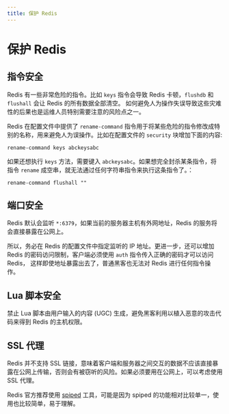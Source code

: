 ```yaml
---
title: 保护 Redis
---
```

# 保护 Redis
## 指令安全
Redis 有一些非常危险的指令。比如 `keys` 指令会导致 Redis 卡顿，`flushdb` 和 `flushall` 会让 Redis 的所有数据全部清空。
如何避免人为操作失误导致这些灾难性的后果也是运维人员特别需要注意的风险点之一。

Redis 在配置文件中提供了 `rename-command` 指令用于将某些危险的指令修改成特别的名称，用来避免人为误操作。比如在配置文件的 `security` 块增加下面的内容:
```
rename-command keys abckeysabc
```

如果还想执行 `keys` 方法，需要键入 `abckeysabc`。如果想完全封杀某条指令，将指令 `rename` 成空串，就无法通过任何字符串指令来执行这条指令了。：
```
rename-command flushall ""
```

## 端口安全
Redis 默认会监听 `*:6379`，如果当前的服务器主机有外网地址，Redis 的服务将会直接暴露在公网上。

所以，务必在 Redis 的配置文件中指定监听的 IP 地址。更进一步，还可以增加 Redis 的密码访问限制，客户端必须使用 `auth` 指令传入正确的密码才可以访问 Redis，
这样即使地址暴露出去了，普通黑客也无法对 Redis 进行任何指令操作。

## Lua 脚本安全
禁止 Lua 脚本由用户输入的内容 (UGC) 生成，避免黑客利用以植入恶意的攻击代码来得到 Redis 的主机权限。

## SSL 代理
Redis 并不支持 SSL 链接，意味着客户端和服务器之间交互的数据不应该直接暴露在公网上传输，否则会有被窃听的风险。如果必须要用在公网上，可以考虑使用 SSL 代理。

Redis 官方推荐使用 [spiped](http://www.tarsnap.com/spiped.html) 工具，可能是因为 spiped 的功能相对比较单一，使用也比较简单，易于理解。